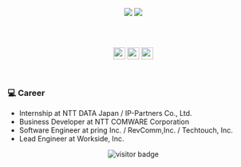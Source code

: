 <p align="center">
  <img src="https://github-readme-stats.vercel.app/api?username=tachibanayu24&show_icons=true&theme=react&count_private=true&include_all_commits=true&hide=contribs" />
  <img src="https://github-readme-stats.vercel.app/api/top-langs/?username=tachibanayu24&layout=compact&theme=react"/>
</p>

<p style="height: 32px" />

<p align="center">
  <a href="https://twitter.com/tachibanayu24"><img height="24px" src="https://www.flaticon.com/svg/static/icons/svg/733/733579.svg" /></a>
  <a href="https://www.facebook.com/100012646356122"><img height="24px" src="https://www.flaticon.com/svg/static/icons/svg/174/174848.svg" /></a>
  <a href="https://www.linkedin.com/in/yuto-tachibana/"><img height="24px" src="https://www.flaticon.com/svg/static/icons/svg/174/174857.svg" /></a>
</p>

<p style="height: 16px" />

### 💻 Career

* Internship at NTT DATA Japan / IP-Partners Co., Ltd.
* Business Developer at NTT COMWARE Corporation
* Software Engineer at pring Inc. / RevComm,Inc. / Techtouch, Inc.
* Lead Engineer at Workside, Inc.

<p align="center">
  <img src="https://visitor-badge.laobi.icu/badge?page_id=tachibanayu24.tachibanayu24" alt="visitor badge"/>
</p>



<!--
**tachibanayu24/tachibanayu24** is a ✨ _special_ ✨ repository because its `README.md` (this file) appears on your GitHub profile.

Here are some ideas to get you started:

- 🔭 I’m currently working on ...
- 🌱 I’m currently learning ...
- 👯 I’m looking to collaborate on ...
- 🤔 I’m looking for help with ...
- 💬 Ask me about ...
- 📫 How to reach me: ...
- 😄 Pronouns: ...
- ⚡ Fun fact: ...
-->
